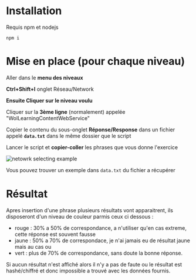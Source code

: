 # Installation

Requis npm et nodejs

`npm i`

# Mise en place (pour chaque niveau)

Aller dans le **menu des niveaux**

**Ctrl+Shift+I** onglet Réseau/Network

**Ensuite Cliquer sur le niveau voulu**

Cliquer sur la **3ème ligne** (normalement) appelée "WolLearningContentWebService"

Copier le contenu du sous-onglet **Réponse/Response** dans un fichier appelé **`data.txt`** dans le même dossier que le script

Lancer le script et **copier-coller** les phrases que vous donne l'exercice

![netowrk selecting example](https://media.discordapp.net/attachments/750647043696885822/939579266868338718/unknown.png?width=1440&height=220)

Vous pouvez trouver un exemple dans `data.txt` du fichier a récupérer

# Résultat

Apres insertion d'une phrase plusieurs résultats vont apparaitrent,
ils disposeront d'un niveau de couleur parmis ceux ci dessous :
- rouge : 30% a 50% de correspondance, a n'utiliser qu'en cas extreme, cette réponse est souvent fausse
- jaune : 50% a 70% de correspondace, je n'ai jamais eu de résultat jaune mais au cas ou
- vert : plus de 70% de correspondance, sans doute la bonne réponse.

Si aucun résultat n'est affiché alors il n'y a pas de faute ou le résultat est hashé/chiffré et donc impossible a trouvé avec les données fournis.